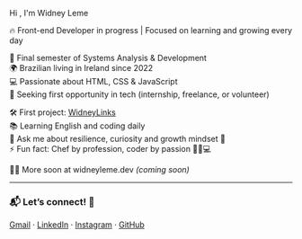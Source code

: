 Hi ,
I'm Widney Leme

🔥 Front-end Developer in progress | Focused on learning and growing every day

📘 Final semester of Systems Analysis & Development  
🌍 Brazilian living in Ireland since 2022  
💻 Passionate about HTML, CSS & JavaScript  
🎯 Seeking first opportunity in tech (internship, freelance, or volunteer)

🛠️ First project: [WidneyLinks](https://widneyleme.github.io/WidneyLinks/)  
📚 Learning English and coding daily  
💬 Ask me about resilience, curiosity and growth mindset 💪  
⚡ Fun fact: Chef by profession, coder by passion 👨‍🍳💻

👨‍💻 More soon at widneyleme.dev *(coming soon)*

---

### 📬 Let’s connect! 🤝

[Gmail](widneysilva17@gmail.com) · [LinkedIn](https://linkedin.com/in/widneyleme) · [Instagram](https://instagram.com/widneyleme) · [GitHub](https://github.com/widneyleme)



